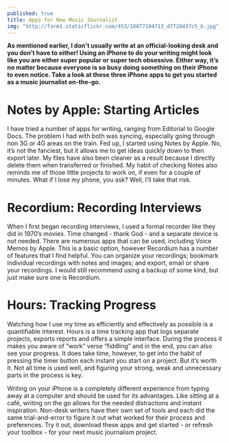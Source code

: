 ```yaml
---
published: true
title: Apps for New Music Journalist
img: "http://farm1.staticflickr.com/453/18877194713_d7720d37c5_b.jpg"
---
```


**As mentioned earlier, I don't usually write at an official-looking desk and you don’t have to either! Using an iPhone to do your writing might look like you are either super popular or super tech obsessive. Either way, it’s no matter because everyone is so busy doing something on their iPhone to even notice. Take a look at these three iPhone apps to get you started as a music journalist on-the-go.**

# Notes by Apple: Starting Articles
I have tried a number of apps for writing, ranging from Editorial to Google Docs. The problem I had with both was syncing, especially going through non 3G or 4G areas on the train. Fed up, I started using Notes by Apple. No, it’s not the fanciest, but it allows me to get ideas quickly down to then export later. My files have also been cleaner as a result because I directly delete them when transferred or finished. My habit of checking Notes also reminds me of those little projects to work on, if even for a couple of minutes. What if I lose my phone, you ask? Well, I’ll take that risk. 

# Recordium: Recording Interviews
When I first began recording interviews, I used a formal recorder like they did in 1970’s movies. Time changed - thank God - and a separate device is not needed. There are numerous apps that can be used, including Voice Memos by Apple. This is a basic option, however Recordium has a number of features that I find helpful. You can organize your recordings; bookmark individual recordings with notes and images; and export, email or share your recordings. I would still recommend using a backup of some kind, but just make sure one is Recordium. 

# Hours: Tracking Progress
Watching how I use my time as efficiently and effectively as possible is a quantifiable interest. Hours is a time tracking app that logs separate projects, exports reports and offers a simple interface. During the process it makes you aware of “work” verse “fiddling” and in the end, you can also see your progress. It does take time, however, to get into the habit of pressing the timer button each instant you start on a project. But it’s worth it. Not all time is used well, and figuring your strong, weak and unnecessary parts in the process is key. 

Writing on your iPhone is a completely different experience from typing away at a computer and should be used for its advantages. Like sitting at a café, writing on the go allows for the needed distractions and instant inspiration. Non-desk writers have their own set of tools and each did the same trial-and-error to figure it out what worked for their process and preferences. Try it out, download these apps and get started - or refresh your toolbox - for your next music journalism project. 
